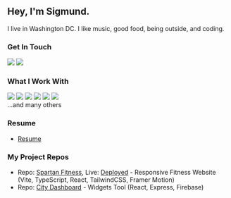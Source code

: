 ## Hey, I'm Sigmund. 
I live in Washington DC. I like music, good food, being outside, and coding. 

### Get In Touch
<a href="mailto:shindigira@gmail.com"><img src="https://img.shields.io/badge/Gmail-D14836?style=for-the-badge&logo=gmail&logoColor=white"></a> <a href="https://www.linkedin.com/in/sntang/"><img src="https://img.shields.io/badge/LinkedIn-0077B5?style=for-the-badge&logo=linkedin&logoColor=white"></a> 

### What I Work With
<img src="https://img.shields.io/badge/JavaScript-F7DF1E?style=for-the-badge&logo=javascript&logoColor=black"> <img src="https://img.shields.io/badge/TypeScript-ADD8E6?style=for-the-badge&logo=typescript&logoColor=white"> <img src="https://img.shields.io/badge/React-20232A?style=for-the-badge&logo=react&logoColor=61DAFB"> <img src="https://img.shields.io/badge/Node.js-43853D?style=for-the-badge&logo=node.js&logoColor=white"> <img src="https://img.shields.io/badge/HTML5-E34F26?style=for-the-badge&logo=html5&logoColor=white"> <img src="https://img.shields.io/badge/CSS3-1572B6?style=for-the-badge&logo=css3&logoColor=white">  
...and many others

### Resume
* <a href="https://44cc5c7f.resumecv.pages.dev/">Resume</a>

### My Project Repos
* Repo: <a href="https://github.com/shindigira/Spartan-Fitness">Spartan Fitness</a>, Live: <a href="https://14377928.spartan-fitness.pages.dev/">Deployed</a> - Responsive Fitness Website (Vite, TypeScript, React, TailwindCSS, Framer Motion)
* Repo: <a href="https://github.com/shindigira/CityDashboard">City Dashboard</a> - Widgets Tool (React, Express, Firebase)
